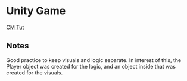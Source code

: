 # Unity Game

[CM Tut](https://youtu.be/AmGSEH7QcDg?si=1aadLVf_gHySGgtz&t=4691)

## Notes

Good practice to keep visuals and logic separate. In interest of this, the Player object was created for the logic, and an object inside that was created for the visuals.
